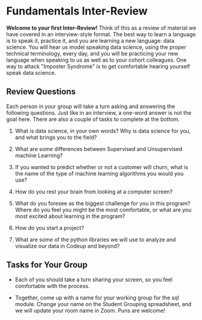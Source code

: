 # Fundamentals Inter-Review

**Welcome to your first Inter-Review!** Think of this as a review of material we have covered in an interview-style format. The best way to learn a language is to speak it, practice it, and you are learning a new language: data science. You will hear us model speaking data science, using the proper technical terminology, every day, and you will be practicing your new language when speaking to us as well as to your cohort colleagues. One way to attack "Imposter Syndrome" is to get comfortable hearing yourself speak data science.

## Review Questions

Each person in your group will take a turn asking and answering the following questions. Just like in an interview, a one-word answer is not the goal here. There are also a couple of tasks to complete at the bottom.

1. What is data science, in your own words? Why is data science for you, and what brings you to the field?

2. What are some differences between Supervised and Unsupervised machine Learning?

3. If you wanted to predict whether or not a customer will churn, what is the name of the type of machine learning algorithms you would you use?

4. How do you rest your brain from looking at a computer screen?

5. What do you foresee as the biggest challenge for you in this program? Where do you feel you might be the most comfortable, or what are you most excited about learning in the program?

6. How do you start a project?

7. What are some of the python libraries we will use to analyze and visualize our data in Codeup and beyond?

## Tasks for Your Group

- Each of you should take a turn sharing your screen, so you feel comfortable with the process.

- Together, come up with a name for your working group for the sql module. Change your name on the Student Grouping spreadsheet, and we will update your room name in Zoom. Puns are welcome!